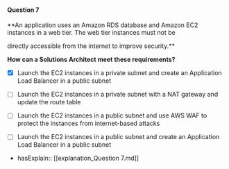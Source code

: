 #### Question  7

**An application uses an Amazon RDS database and Amazon EC2 instances in a web tier. The web tier instances must not be

directly accessible from the internet to improve security.**

**How can a Solutions Architect meet these requirements?**

- [x] Launch the EC2 instances in a private subnet and create an Application Load Balancer in a public subnet

- [ ] Launch the EC2 instances in a private subnet with a NAT gateway and update the route table

- [ ] Launch the EC2 instances in a public subnet and use AWS WAF to protect the instances from internet-based attacks

- [ ] Launch the EC2 instances in a public subnet and create an Application Load Balancer in a public subnet

- hasExplain:: [[explanation_Question  7.md]]
